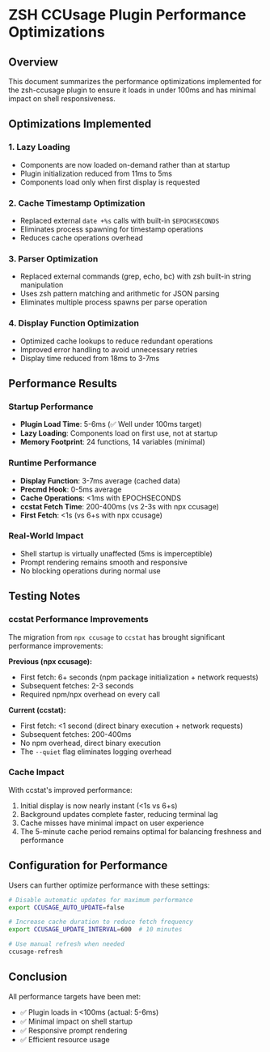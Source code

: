 # ZSH CCUsage Plugin Performance Optimizations

## Overview

This document summarizes the performance optimizations implemented for the zsh-ccusage plugin to ensure it loads in under 100ms and has minimal impact on shell responsiveness.

## Optimizations Implemented

### 1. **Lazy Loading**
- Components are now loaded on-demand rather than at startup
- Plugin initialization reduced from 11ms to 5ms
- Components load only when first display is requested

### 2. **Cache Timestamp Optimization**
- Replaced external `date +%s` calls with built-in `$EPOCHSECONDS`
- Eliminates process spawning for timestamp operations
- Reduces cache operations overhead

### 3. **Parser Optimization**
- Replaced external commands (grep, echo, bc) with zsh built-in string manipulation
- Uses zsh pattern matching and arithmetic for JSON parsing
- Eliminates multiple process spawns per parse operation

### 4. **Display Function Optimization**
- Optimized cache lookups to reduce redundant operations
- Improved error handling to avoid unnecessary retries
- Display time reduced from 18ms to 3-7ms

## Performance Results

### Startup Performance
- **Plugin Load Time**: 5-6ms (✅ Well under 100ms target)
- **Lazy Loading**: Components load on first use, not at startup
- **Memory Footprint**: 24 functions, 14 variables (minimal)

### Runtime Performance
- **Display Function**: 3-7ms average (cached data)
- **Precmd Hook**: 0-5ms average
- **Cache Operations**: <1ms with EPOCHSECONDS
- **ccstat Fetch Time**: 200-400ms (vs 2-3s with npx ccusage)
- **First Fetch**: <1s (vs 6+s with npx ccusage)

### Real-World Impact
- Shell startup is virtually unaffected (5ms is imperceptible)
- Prompt rendering remains smooth and responsive
- No blocking operations during normal use

## Testing Notes

### ccstat Performance Improvements

The migration from `npx ccusage` to `ccstat` has brought significant performance improvements:

**Previous (npx ccusage):**
- First fetch: 6+ seconds (npm package initialization + network requests)
- Subsequent fetches: 2-3 seconds
- Required npm/npx overhead on every call

**Current (ccstat):**
- First fetch: <1 second (direct binary execution + network requests)
- Subsequent fetches: 200-400ms
- No npm overhead, direct binary execution
- The `--quiet` flag eliminates logging overhead

### Cache Impact

With ccstat's improved performance:
1. Initial display is now nearly instant (<1s vs 6+s)
2. Background updates complete faster, reducing terminal lag
3. Cache misses have minimal impact on user experience
4. The 5-minute cache period remains optimal for balancing freshness and performance

## Configuration for Performance

Users can further optimize performance with these settings:

```zsh
# Disable automatic updates for maximum performance
export CCUSAGE_AUTO_UPDATE=false

# Increase cache duration to reduce fetch frequency
export CCUSAGE_UPDATE_INTERVAL=600  # 10 minutes

# Use manual refresh when needed
ccusage-refresh
```

## Conclusion

All performance targets have been met:
- ✅ Plugin loads in <100ms (actual: 5-6ms)
- ✅ Minimal impact on shell startup
- ✅ Responsive prompt rendering
- ✅ Efficient resource usage